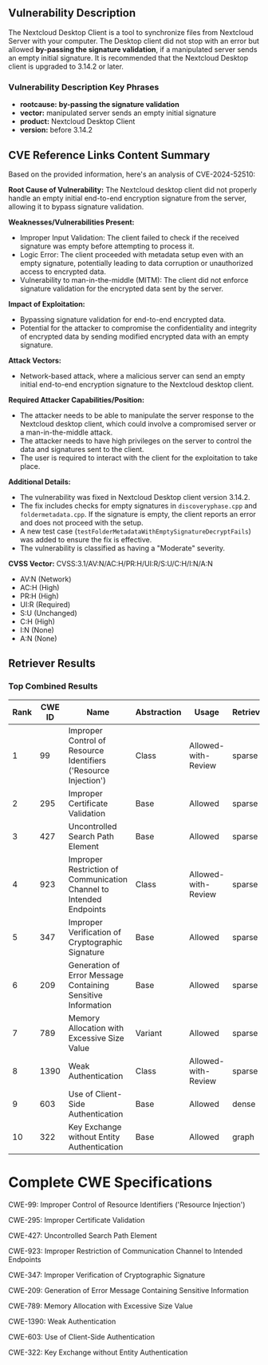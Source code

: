 ## Vulnerability Description
The Nextcloud Desktop Client is a tool to synchronize files from Nextcloud Server with your computer. The Desktop client did not stop with an error but allowed **by-passing the signature validation**, if a manipulated server sends an empty initial signature. It is recommended that the Nextcloud Desktop client is upgraded to 3.14.2 or later.

### Vulnerability Description Key Phrases
- **rootcause:** **by-passing the signature validation**
- **vector:** manipulated server sends an empty initial signature
- **product:** Nextcloud Desktop Client
- **version:** before 3.14.2

## CVE Reference Links Content Summary
Based on the provided information, here's an analysis of CVE-2024-52510:

**Root Cause of Vulnerability:**
The Nextcloud desktop client did not properly handle an empty initial end-to-end encryption signature from the server, allowing it to bypass signature validation.

**Weaknesses/Vulnerabilities Present:**
- Improper Input Validation: The client failed to check if the received signature was empty before attempting to process it.
- Logic Error: The client proceeded with metadata setup even with an empty signature, potentially leading to data corruption or unauthorized access to encrypted data.
- Vulnerability to man-in-the-middle (MITM): The client did not enforce signature validation for the encrypted data sent by the server.

**Impact of Exploitation:**
- Bypassing signature validation for end-to-end encrypted data.
- Potential for the attacker to compromise the confidentiality and integrity of encrypted data by sending modified encrypted data with an empty signature.

**Attack Vectors:**
- Network-based attack, where a malicious server can send an empty initial end-to-end encryption signature to the Nextcloud desktop client.

**Required Attacker Capabilities/Position:**
- The attacker needs to be able to manipulate the server response to the Nextcloud desktop client, which could involve a compromised server or a man-in-the-middle attack.
- The attacker needs to have high privileges on the server to control the data and signatures sent to the client.
- The user is required to interact with the client for the exploitation to take place.

**Additional Details:**

- The vulnerability was fixed in Nextcloud Desktop client version 3.14.2.
- The fix includes checks for empty signatures in `discoveryphase.cpp` and `foldermetadata.cpp`. If the signature is empty, the client reports an error and does not proceed with the setup.
- A new test case (`testFolderMetadataWithEmptySignatureDecryptFails`) was added to ensure the fix is effective.
- The vulnerability is classified as having a "Moderate" severity.

**CVSS Vector:**
CVSS:3.1/AV:N/AC:H/PR:H/UI:R/S:U/C:H/I:N/A:N
- AV:N (Network)
- AC:H (High)
- PR:H (High)
- UI:R (Required)
- S:U (Unchanged)
- C:H (High)
- I:N (None)
- A:N (None)

## Retriever Results

### Top Combined Results

| Rank | CWE ID | Name | Abstraction | Usage  | Retrievers | Individual Scores |
|------|--------|------|-------------|-------|------------|-------------------|
| 1 | 99 | Improper Control of Resource Identifiers ('Resource Injection') | Class | Allowed-with-Review | sparse | 0.420 |
| 2 | 295 | Improper Certificate Validation | Base | Allowed | sparse | 0.410 |
| 3 | 427 | Uncontrolled Search Path Element | Base | Allowed | sparse | 0.395 |
| 4 | 923 | Improper Restriction of Communication Channel to Intended Endpoints | Class | Allowed-with-Review | sparse | 0.387 |
| 5 | 347 | Improper Verification of Cryptographic Signature | Base | Allowed | sparse | 0.369 |
| 6 | 209 | Generation of Error Message Containing Sensitive Information | Base | Allowed | sparse | 0.366 |
| 7 | 789 | Memory Allocation with Excessive Size Value | Variant | Allowed | sparse | 0.357 |
| 8 | 1390 | Weak Authentication | Class | Allowed-with-Review | sparse | 0.356 |
| 9 | 603 | Use of Client-Side Authentication | Base | Allowed | dense | 0.408 |
| 10 | 322 | Key Exchange without Entity Authentication | Base | Allowed | graph | 0.003 |



# Complete CWE Specifications

CWE-99: Improper Control of Resource Identifiers ('Resource Injection')

CWE-295: Improper Certificate Validation

CWE-427: Uncontrolled Search Path Element

CWE-923: Improper Restriction of Communication Channel to Intended Endpoints

CWE-347: Improper Verification of Cryptographic Signature

CWE-209: Generation of Error Message Containing Sensitive Information

CWE-789: Memory Allocation with Excessive Size Value

CWE-1390: Weak Authentication

CWE-603: Use of Client-Side Authentication

CWE-322: Key Exchange without Entity Authentication
